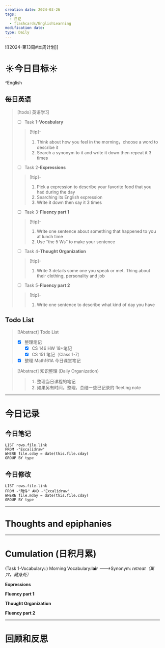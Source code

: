 ```yaml
---
creation date: 2024-03-26
tags:
  - 日记
  - flashcards/EnglishLearning
modification date: 
type: Daily
---
```


![[2024-第13周#本周计划]]
# ☀今日目标☀
^English
## 每日英语
> [!todo] 英语学习
> - [ ]  Task 1-**Vocabulary**
> >[!tip]- 
> >	1. Think about how you feel in the morning，choose a word to describe it
> >	2. Search a synonym to it and write it down then repeat it 3 times
> - [ ]  Task 2-**Expressions**
> >[!tip]-
> >	1. Pick a expression to describe your favorite food that you had during the day
> >	2. Searching its English expression
> >	3. Write it down then say it 3 times
> - [ ] Task 3-**Fluency part 1**
> > [!tip]-
> >	1. Write one sentence about something that happened to you at lunch time
> >	2. Use “the 5 Ws”  to make your sentence
> - [ ] Task 4-**Thought Organization**
> > [!tip]-
> >	1. Write 3 details some one you speak or met. Thing about their clothing, personality and job
> - [ ] Task 5-**Fluency part 2**
> > [!tip]-
> >	1. Write one sentence to describe what kind of day you have
## Todo List
>[!Abstract] Todo List
>- [x] 整理笔记
>	- [x] CS 146 HW 18+笔记
>	- [x] CS 151 笔记（Class 1-7）
>-  [x] 整理 Math161A 今日课堂笔记

>[!Abstract] 知识整理 (Daily Organization)
>>1. 整理当日课程的笔记 
>> 2. 如果另有时间，整理，总结一些已记录的 fleeting note

---
# 今日记录
## 今日笔记
```dataview
LIST rows.file.link
FROM -"Excalidraw"
WHERE file.cday = date(this.file.cday)
GROUP BY type
```
## 今日修改
```dataview
LIST rows.file.link
FROM -"附件" AND -"Excalidraw"
WHERE file.mday = date(this.file.cday) 
GROUP BY type
```

---
# Thoughts and epiphanies

---
# Cumulation (日积月累)
(Task 1-Vocabulary::) Morning Vocabulary:**lair**  --->Synonym: *retreat（巢穴，藏身处）*
<!--SR:!2024-04-28,4,210-->

**Expressions**

**Fluency part 1**

**Thought Organization**

**Fluency part 2**

---
# 回顾和反思